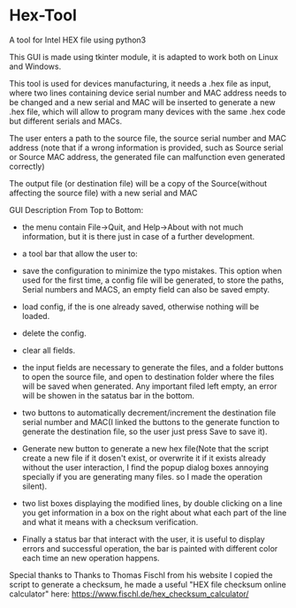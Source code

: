 # Hex-Tool
A tool for Intel HEX file using python3

This GUI is made using tkinter module, it is adapted to work both on Linux and Windows.

This tool is used for devices manufacturing, it needs a .hex file as input, where two lines containing device serial number and MAC address needs to be changed and a new serial and MAC will be inserted to generate a new .hex file, which will allow to program many devices with the same .hex code but different serials and MACs.

The user enters a path to the source file, the source serial number and MAC address (note that if a wrong information is provided, such as Source serial or Source MAC address, the generated file can malfunction even generated correctly)

The output file (or destination file) will be a copy of the Source(without affecting the source file) with a new serial and MAC

GUI Description From Top to Bottom:
 - the menu contain File->Quit, and Help->About with not much information, but it is there just in case of a further development.
  
 - a tool bar that allow the user to:
  
 - save the configuration to minimize the typo mistakes. This option when used for the first time, a config file will be generated, to store the paths, Serial numbers and MACS, an empty field can also be saved empty.
  
 - load config, if the is one already saved, otherwise nothing will be loaded.
  
 - delete the config.
  
 - clear all fields.

  - the input fields are necessary to generate the files, and a folder buttons to open the source file, and open to destination folder where the files will be saved when generated. Any important filed left empty, an error will be showen in the satatus bar in the bottom.
  - two buttons to automatically decrement/increment the destination file serial number and MAC(I linked the buttons to the generate function to generate the destination file, so the user just press Save to save it).
  - Generate new button to generate a new hex file(Note that the script create a new file if it dosen't exist, or overwrite it if it exists already without the user interaction, I find the popup dialog boxes annoying specially if you are generating many files. so I made the operation silent).
  - two list boxes displaying the modified lines, by double clicking on a line you get information in a box on the right about what each part of the line and what it means with a checksum verification.
  - Finally a status bar that interact with the user, it is useful to display errors and successful operation, the bar is painted  with different color each time an new operation happens.
    
Special thanks to Thanks to Thomas Fischl from his website I copied the script to generate a checksum, he made a useful "HEX file checksum online calculator" here: https://www.fischl.de/hex_checksum_calculator/
